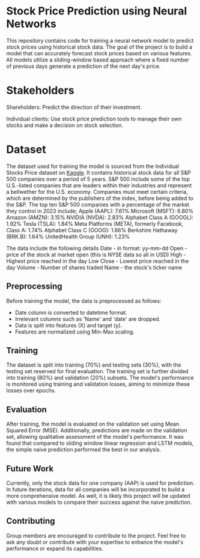 # Stock Price Prediction using Neural Networks

This repository contains code for training a neural network model to predict stock prices using historical stock data. The goal of the project is to build a model that can accurately forecast stock prices based on various features. All models utilize a sliding-window based approach where a fixed number of previous days generate a prediction of the next day's price.

# Stakeholders
Shareholders: Predict the direction of their investment.  

Individual clients: Use stock price prediction tools to manage their own stocks and make a decision on stock selection.

# Dataset
The dataset used for training the model is sourced from the Individual Stocks Price dataset on [Kaggle](https://www.kaggle.com/datasets/camnugent/sandp500?resource=download). It contains historical stock data for all S&P 500 companies over a period of 5 years. S&P 500 include some of the top U.S.-listed companies that are leaders within their industries and represent a bellwether for the U.S. economy. Companies must meet certain criteria, which are determined by the publishers of the index, before being added to the S&P.  The top ten S&P 500 companies with a percentage of the market they control in 2023 include;
Apple (AAPL): 7.61%
Microsoft (MSFT): 6.80%
Amazon (AMZN): 3.15%
NVIDIA (NVDA): 2.83%
Alphabet Class A (GOOGL): 1.92%
Tesla (TSLA): 1.84%
Meta Platforms (META), formerly Facebook, Class A: 1.74%
Alphabet Class C (GOOG): 1.66%
Berkshire Hathaway (BRK.B): 1.64%
UnitedHealth Group (UNH): 1.23%

The data include the following details
Date - in format: yy-mm-dd 
Open - price of the stock at market open (this is NYSE data so all in USD)
High - Highest price reached in the day
Low Close - Lowest price reached in the day
Volume - Number of shares traded
Name - the stock's ticker name


## Preprocessing

Before training the model, the data is preprocessed as follows:

- Date column is converted to datetime format.
- Irrelevant columns such as 'Name' and 'date' are dropped.
- Data is split into features (X) and target (y).
- Features are normalized using Min-Max scaling.


## Training

The dataset is split into training (70%) and testing sets (30%), with the testing set reserved for final evaluation. The training set is further divided into training (80%) and validation (20%) subsets. The model's performance is monitored using training and validation losses, aiming to minimize these losses over epochs.
## Evaluation

After training, the model is evaluated on the validation set using Mean Squared Error (MSE). Additionally, predictions are made on the validation set, allowing qualitative assessment of the model's performance. It was found that compared to sliding window linear regression and LSTM models, the simple naive prediction performed the best in our analysis.

## Future Work

Currently, only the stock data for one company (AAP) is used for prediction. In future iterations, data for all companies will be incorporated to build a more comprehensive model. As well, it is likely this project will be updated with various models to compare their success against the naive prediction.

## Contributing

Group members are encouraged to contribute to the project. Feel free to ask any doubt or contribute with your expertise to enhance the model's performance or expand its capabilities.
